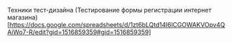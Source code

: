 Техники тест-дизайна
(Тестирование формы регистрации интернет магазина)
[https://docs.google.com/spreadsheets/d/1zt6bLQtd14I6lCGOWAKVOpv4QAiWo7-R/edit?gid=1516859359#gid=1516859359]
